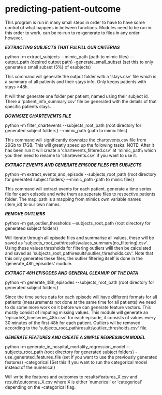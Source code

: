 # predicting-patient-outcome


This program is run in many small steps in order to have to have some control of what happens in between functions.
Modules need to be run in this order to work, can be re-run to re-generate to files in any order however. 

*****EXTRACTING SUBJECTS THAT FULFILL OUR CRITERIAS*****

python -m extract_subjects --mimic_path {path to mimic files} --output_path {desired output path} -generate_small_subset (set this to only generate a small subset (5%) of esubjects)

This command will generate the output folder with a 'stays.csv' file which is a summary of all patients and their stays info.
Only keeps patients with stays >48h. 

It will then generate one folder per patient, named using their subject id. There a 'patient_info_summary.csv' file be
generated with the details of that specific patients stays.


*****DOWNSIZE CHARTEVENTS FILE*****

python -m filter_chartevents --subjects_root_path {root directory for generated subject folders} --mimic_path {path to mimic files}

This command will significantly downsize the chartevents.csv file from 29Gb to 17GB. This will greatly speed up the following tasks.
NOTE: After it has been run it will create a 'chartevents_filtered.csv' at 'mimic_path\ which you then need to rename to 'chartevents.csv' if you want to use it. 


*****EXTRACT EVENTS AND GENERATE EPISODE FILES PER SUBJECTS*****

python -m extract_events_and_episode --subjects_root_path {root directory for generated subject folders} --mimic_path {path to mimic files}

This command will extract events for each patient, generate a time series file for each episode and write them as seperate
files to respective patients folder. The map_path is a mapping from mimics own variable names (item_id) to our own names.


*****REMOVE OUTLIERS*****

python -m get_outlier_thresholds --subjects_root_path {root directory for generated subject folders}

Will iterate through all episode files and summarise all values, these will be saved as 'subjects_root_path\results\values_summary(no_filtering).csv'.
Using these values thresholds for filtering outliers wiill then be calculated and saved as 'subjects_root_path\results\outlier_thresholds.csv'.
Note that this only generates these files, the outlier filtering itself is done in the 'generate_48h_episodes' module. 


*****EXTRACT 48H EPISODES AND GENERAL CLEANUP OF THE DATA*****

python -m generate_48h_episodes --subjects_root_path {root directory for generated subject folders}

Since the time series data for each episode will have different formats for all patients (measurements not done at the same time
for all patients) we need to do some more work on it before we can generate feature vectors. This mostly consist of imputing
missing values. This module will generate an 'episodeX_timeseries_48h.csv' for each episode, it consists of values every 30 minutes
of the first 48h for each patient. Outliers wll be removed according to the 'subjects_root_path\results\outlier_thresholds.csv' file.


*****GENERATE FEATURES AND CREATE A SIMPLE REGRESSIION MODEL*****

python -m generate_in_hospital_mortality_regression_model --subjects_root_path {root directory for generated subject folders} -use_generated_features_file (set if you want to use the previously generated features) -categorical {Set this if you want to run the categorical model instead of the numerical}

Will write the features and outcomes to results\features_X.csv and results\outcomes_X.csv where X is either 'numerical' or 'categorical' depending on the -categorical flag. 